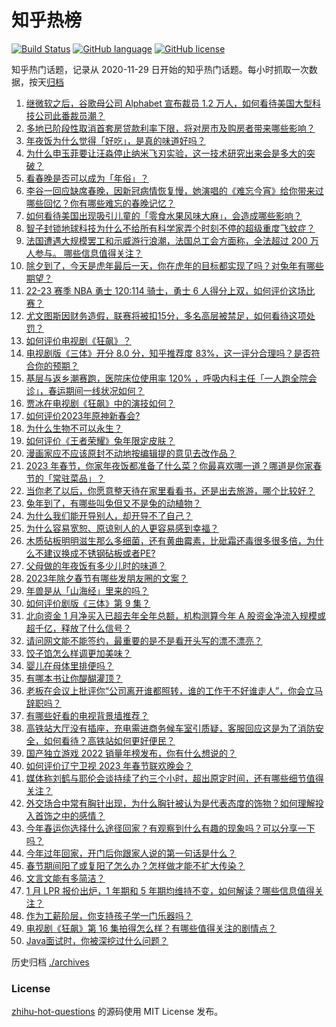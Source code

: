 # 知乎热榜
[![Build Status](https://github.com/ToWeLong/zhihu-hot-questions/workflows/CI/badge.svg)](https://github.com/ToWeLong/zhihu-hot-questions/actions)
[![GitHub language](https://img.shields.io/badge/language-golang-orange.svg)](https://golang.org/)
[![GitHub license](https://img.shields.io/github/license/ToWeLong/zhihu-hot-questions)](https://github.com/ToWeLong/zhihu-hot-questions/blob/main/LICENSE)

知乎热门话题，记录从 2020-11-29 日开始的知乎热门话题。每小时抓取一次数据，按天[归档](./archives)

<!-- BEGIN -->

1. [继微软之后，谷歌母公司 Alphabet 宣布裁员 1.2 万人，如何看待美国大型科技公司此番裁员潮？](https://www.zhihu.com/question/579791674)
1. [多地已阶段性取消首套房贷款利率下限，将对房市及购房者带来哪些影响？](https://www.zhihu.com/question/579818427)
1. [年夜饭为什么觉得「好吃」，是真的味道好吗？](https://www.zhihu.com/question/579234234)
1. [为什么申玉菲要让汪淼停止纳米飞刃实验，这一技术研究出来会是多大的突破？](https://www.zhihu.com/question/579604735)
1. [看春晚是否可以成为「年俗」？](https://www.zhihu.com/question/579046303)
1. [李谷一回应缺席春晚，因新冠病情恢复慢，她演唱的《难忘今宵》给你带来过哪些回忆？你有哪些难忘的春晚记忆？](https://www.zhihu.com/question/579860008)
1. [如何看待美国出现吸引儿童的「零食水果风味大麻」，会造成哪些影响？](https://www.zhihu.com/question/579708928)
1. [智子封锁地球科技为什么不给所有科学家弄个时刻不停的超级重度飞蚊症？](https://www.zhihu.com/question/579647001)
1. [法国遭遇大规模罢工和示威游行浪潮，法国总工会方面称，全法超过 200 万人参与。 哪些信息值得关注？](https://www.zhihu.com/question/579685438)
1. [除夕到了，今天是虎年最后一天，你在虎年的目标都实现了吗？对兔年有哪些期望？](https://www.zhihu.com/question/579819256)
1. [22-23 赛季 NBA 勇士 120:114 骑士，勇士 6 人得分上双，如何评价这场比赛？](https://www.zhihu.com/question/579819533)
1. [尤文图斯因财务造假，联赛将被扣15分，多名高层被禁足，如何看待这项处罚？](https://www.zhihu.com/question/579817807)
1. [如何评价电视剧《狂飙》？](https://www.zhihu.com/question/578521290)
1. [电视剧版《三体》开分 8.0 分，知乎推荐度 83%，这一评分合理吗？是否符合你的预期？](https://www.zhihu.com/question/579605812)
1. [基层与返乡潮赛跑，医院床位使用率 120% ，呼吸内科主任「一人跑全院会诊」，春运期间一线状况如何？](https://www.zhihu.com/question/579482965)
1. [贾冰在电视剧《狂飙》中的演技如何？](https://www.zhihu.com/question/579489027)
1. [如何评价2023年原神新春会?](https://www.zhihu.com/question/579804558)
1. [为什么生物不可以永生？](https://www.zhihu.com/question/38112755)
1. [如何评价《王者荣耀》兔年限定皮肤？](https://www.zhihu.com/question/579002366)
1. [漫画家应不应该原封不动地按编辑提的意见去改作品？](https://www.zhihu.com/question/579676722)
1. [2023 年春节，你家年夜饭都准备了什么菜？你最喜欢哪一道？哪道是你家春节的「常驻菜品」？](https://www.zhihu.com/question/579534636)
1. [当你老了以后，你愿意整天待在家里看看书，还是出去旅游，哪个比较好？](https://www.zhihu.com/question/579273531)
1. [兔年到了，有哪些叫兔但又不是兔的动植物？](https://www.zhihu.com/question/579046546)
1. [为什么我们能开导别人，却开导不了自己？](https://www.zhihu.com/question/579788876)
1. [为什么容易宽恕、原谅别人的人更容易感到幸福？](https://www.zhihu.com/question/576512378)
1. [木质砧板明明滋生那么多细菌，还有黄曲霉素，比砒霜还毒很多很多倍，为什么不建议换成不锈钢砧板或者PE?](https://www.zhihu.com/question/520498973)
1. [父母做的年夜饭有多少儿时的味道？](https://www.zhihu.com/question/579046070)
1. [2023年除夕春节有哪些发朋友圈的文案？](https://www.zhihu.com/question/577908728)
1. [年兽是从「山海经」里来的吗？](https://www.zhihu.com/question/579046414)
1. [如何评价剧版《三体》第 9 集？](https://www.zhihu.com/question/579415762)
1. [北向资金 1 月净买入已超去年全年总额，机构测算今年 A 股资金净流入规模或超千亿，释放了什么信号？](https://www.zhihu.com/question/579412163)
1. [请问网文能不能签约，最重要的是不是看开头写的漂不漂亮？](https://www.zhihu.com/question/577339760)
1. [饺子馅怎么样调更加美味？](https://www.zhihu.com/question/566336595)
1. [婴儿在母体里排便吗？](https://www.zhihu.com/question/578658883)
1. [有哪本书让你醍醐灌顶？](https://www.zhihu.com/question/579339499)
1. [老板在会议上批评你“公司离开谁都照转，谁的工作干不好谁走人”，你会立马辞职吗？](https://www.zhihu.com/question/364408444)
1. [有哪些好看的电视背景墙推荐？](https://www.zhihu.com/question/268248117)
1. [高铁站大厅没有插座，充电需进商务候车室引质疑，客服回应这是为了消防安全，如何看待？高铁站如何更好便民？](https://www.zhihu.com/question/579521103)
1. [国产独立游戏 2022 销量年榜发布，你有什么想说的？](https://www.zhihu.com/question/579749856)
1. [如何评价辽宁卫视 2023 年春节联欢晚会？](https://www.zhihu.com/question/579785842)
1. [媒体称刘鹤与耶伦会谈持续了约三个小时，超出原定时间，还有哪些细节值得关注？](https://www.zhihu.com/question/579630090)
1. [外交场合中常有胸针出现，为什么胸针被认为是代表态度的饰物？如何理解投入首饰之中的感情？](https://www.zhihu.com/question/577123458)
1. [今年春运你选择什么途径回家？有观察到什么有趣的现象吗？可以分享一下吗？](https://www.zhihu.com/question/579035723)
1. [今年过年回家，开门后你跟家人说的第一句话是什么？](https://www.zhihu.com/question/579035797)
1. [春节期间阳了或复阳了怎么办？怎样做才能不扩大传染？](https://www.zhihu.com/question/575475513)
1. [文言文能有多简洁？](https://www.zhihu.com/question/543498269)
1. [1 月 LPR 报价出炉，1 年期和 5 年期均维持不变，如何解读？哪些信息值得关注？](https://www.zhihu.com/question/579688931)
1. [作为工薪阶层，你支持孩子学一门乐器吗？](https://www.zhihu.com/question/578099792)
1. [电视剧《狂飙》第 16 集拍得怎么样？有哪些值得关注的剧情点？](https://www.zhihu.com/question/579785518)
1. [Java面试时，你被深挖过什么问题？](https://www.zhihu.com/question/461650956)

<!-- END -->

历史归档 [./archives](./archives)


### License
[zhihu-hot-questions](https://github.com/towelong/zhihu-hot-questions) 的源码使用 MIT License 发布。